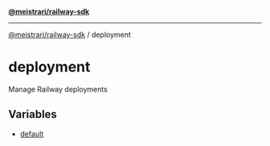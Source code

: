 [**@meistrari/railway-sdk**](../README.md)

***

[@meistrari/railway-sdk](../README.md) / deployment

# deployment

Manage Railway deployments

## Variables

- [default](variables/default.md)
